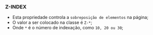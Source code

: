### Z-INDEX

- Esta propriedade controla a `sobreposição de elementos` na página;
- O valor a ser colocado na classe é `Z-*`;
- Onde `*` é o número de indexação, como `10, 20 ou 30`;
